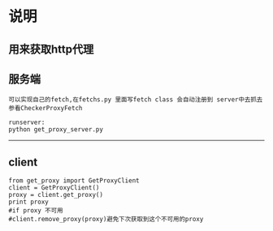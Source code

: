 说明
==========
用来获取http代理
------------
服务端
-----
    可以实现自己的fetch,在fetchs.py 里面写fetch class 会自动注册到 server中去抓去 参看CheckerProxyFetch

    runserver:
    python get_proxy_server.py
------------
client
-----
    from get_proxy import GetProxyClient
    client = GetProxyClient()
    proxy = client.get_proxy()
    print proxy
    #if proxy 不可用
    #client.remove_proxy(proxy)避免下次获取到这个不可用的proxy

